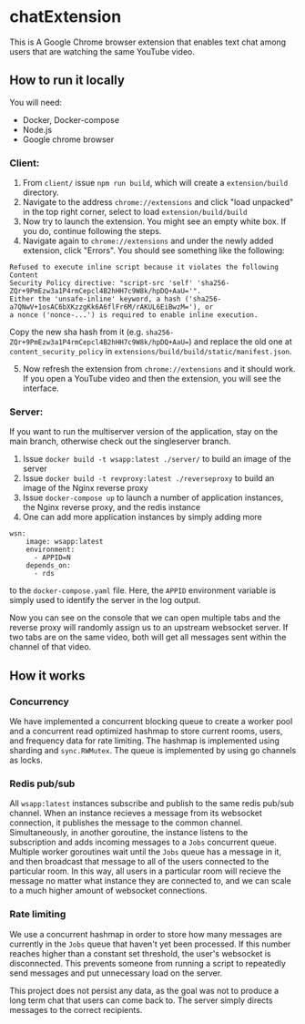 # chatExtension
This is A Google Chrome browser extension that enables text chat among users that are watching the same YouTube video.

## How to run it locally

You will need:
- Docker, Docker-compose
- Node.js
- Google chrome browser



### Client:
1. From `client/` issue `npm run build`, which will create a `extension/build` directory. 
2. Navigate to the address `chrome://extensions` and click "load unpacked" in the top right corner, select to load `extension/build/build`
3. Now try to launch the extension. You might see an empty white box. If you do, continue following the steps. 
4. Navigate again to `chrome://extensions` and under the newly added extension, click "Errors". You should see something like the following:
  ```
  Refused to execute inline script because it violates the following Content
  Security Policy directive: "script-src 'self' 'sha256-ZQr+9PmEzw3a1P4rmCepcl4B2hHH7c9W8k/hpDQ+AaU='". 
  Either the 'unsafe-inline' keyword, a hash ('sha256-a7QNwV+1osAC6bXKzzgKk6A6flFr6M/rAKUL6EiBwzM='), or 
  a nonce ('nonce-...') is required to enable inline execution.
  ```
  Copy the new sha hash from it (e.g. `sha256-ZQr+9PmEzw3a1P4rmCepcl4B2hHH7c9W8k/hpDQ+AaU=`) and replace the old one at `content_security_policy` in `extensions/build/build/static/manifest.json`. 

5. Now refresh the extension from `chrome://extensions` and it should work. If you open a YouTube video and then the extension, you will see the interface.

### Server:

If you want to run the multiserver version of the application, stay on the main branch, otherwise check out the singleserver branch. 

1. Issue `docker build -t wsapp:latest ./server/` to build an image of the server
2. Issue `docker build -t revproxy:latest ./reverseproxy` to build an image of the Nginx reverse proxy
3. Issue `docker-compose up` to launch a number of application instances, the Nginx reverse proxy, and the redis instance
4. One can add more application instances by simply adding more 
```
wsn:
    image: wsapp:latest
    environment:
      - APPID=N
    depends_on:
      - rds
```
to the `docker-compose.yaml` file. Here, the `APPID` environment variable is simply used to identify the server in the log output. 

Now you can see on the console that we can open multiple tabs and the reverse proxy will randomly assign us to an upstream websocket server. If two tabs are on the same video, both will get all messages sent within the channel of that video. 

<!-- ![Login](https://github.com/miteshkumar77/chatExtension/blob/[branch]/image.jpg?raw=true) -->


## How it works

### Concurrency
We have implemented a concurrent blocking queue to create a worker pool and a concurrent read optimized hashmap to store current rooms, users, and frequency data for rate limiting. The hashmap is implemented using sharding and `sync.RWMutex`. The queue is implemented by using go channels as locks. 

### Redis pub/sub
All `wsapp:latest` instances subscribe and publish to the same redis pub/sub channel. When an instance recieves a message from its websocket connection, it publishes the message to the common channel. Simultaneously, in another goroutine, the instance listens to the subscription and adds incoming messages to a `Jobs` concurrent queue. Multiple worker goroutines wait until the `Jobs` queue has a message in it, and then broadcast that message to all of the users connected to the particular room. In this way, all users in a particular room will recieve the message no matter what instance they are connected to, and we can scale to a much higher amount of websocket connections. 

### Rate limiting
We use a concurrent hashmap in order to store how many messages are currently in the `Jobs` queue that haven't yet been processed. If this number reaches higher than a constant set threshold, the user's websocket is disconnected. This prevents someone from running a script to repeatedly send messages and put unnecessary load on the server.

This project does not persist any data, as the goal was not to produce a long term chat that users can come back to. The server simply directs messages to the correct recipients. 
  



